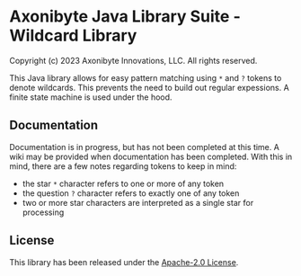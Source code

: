 # Axonibyte Java Library Suite - Wildcard Library

Copyright (c) 2023 Axonibyte Innovations, LLC. All rights reserved.

This Java library allows for easy pattern matching using `*` and `?` tokens to
denote wildcards. This prevents the need to build out regular expessions. A
finite state machine is used under the hood.

## Documentation

Documentation is in progress, but has not been completed at this time. A wiki
may be provided when documentation has been completed. With this in mind, there
are a few notes regarding tokens to keep in mind:

- the star `*` character refers to one or more of any token
- the question `?` character refers to exactly one of any token
- two or more star characters are interpreted as a single star for processing

## License

This library has been released under the [Apache-2.0 License](https://www.apache.org/licenses/LICENSE-2.0.html).
